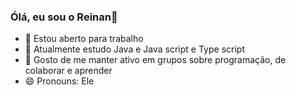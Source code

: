 ### Ólá, eu sou o Reinan👋

- 🔭 Estou aberto para trabalho
- 🌱 Atualmente estudo Java e Java script e Type script
- 👯 Gosto de me manter ativo em grupos sobre programação, de colaborar e aprender
- 😄 Pronouns: Ele

<div>
  <a href="https://github.com/Reinan-Alves">
  <img height="180em" src="https://github-readme-stats.vercel.app/api?username=reinanalves&show_icons=true>
</div>

